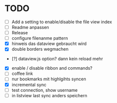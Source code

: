 # TODO

- [ ] Add a setting to enable/disable the file view index
- [ ] Readme anpassen
- [ ] Release
- [ ] configure filenanme pattern
- [x] hinweis das dataview gebraucht wird
- [x] double borders wegmachen
- [?] dataview.js option? dann kein reload mehr
- [x] enable / disable ribbon and commands?
- [ ] coffee link
- [ ] nur bookmarks mit highlgihts syncen
- [x] incremental sync
- [ ] test connection, show username
- [ ] in listview last sync anders speichern
